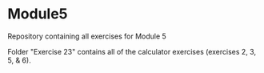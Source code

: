 # Module5
Repository containing all exercises for Module 5

Folder "Exercise 23" contains all of the calculator exercises (exercises 2, 3, 5, & 6).